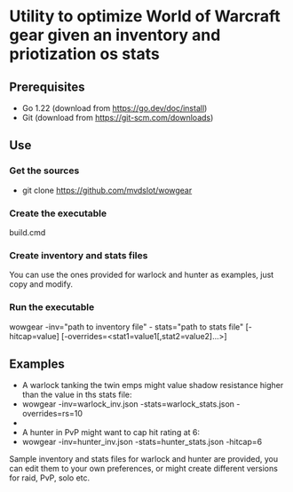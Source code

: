 # Utility to optimize World of Warcraft gear given an inventory and priotization os stats

## Prerequisites

* Go 1.22 (download from <https://go.dev/doc/install>)
* Git (download from <https://git-scm.com/downloads>)

## Use

### Get the sources

* git clone <https://github.com/mvdslot/wowgear>

### Create the executable

build.cmd

### Create inventory and stats files

You can use the ones provided for warlock and hunter as examples, just copy and modify.

### Run the executable

wowgear -inv="path to inventory file" - stats="path to stats file" [-hitcap=value] [-overrides=<stat1=value1[,stat2=value2]...>]

## Examples

* A warlock tanking the twin emps might value shadow resistance higher than the value in ths stats file:
* wowgear -inv=warlock_inv.json -stats=warlock_stats.json -overrides=rs=10
*
* A hunter in PvP might want to cap hit rating at 6:
* wowgear -inv=hunter_inv.json -stats=hunter_stats.json -hitcap=6

Sample inventory and stats files for warlock and hunter are provided, you can edit them to your own preferences, or might create different versions for raid, PvP, solo etc.
